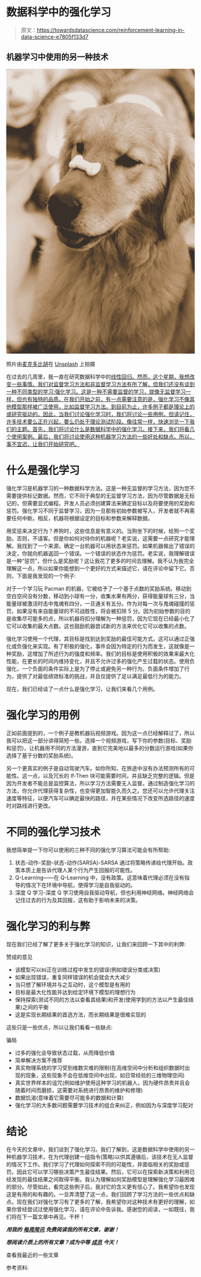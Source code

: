 # 数据科学中的强化学习

> 原文：<https://towardsdatascience.com/reinforcement-learning-in-data-science-e7805f133d7>

## 机器学习中使用的另一种技术

![](img/2c4824792f2587947a6ed2e6d2db2d15.png)

照片由[麦克多比胡](https://unsplash.com/@hjx518756?utm_source=medium&utm_medium=referral)在 [Unsplash](https://unsplash.com?utm_source=medium&utm_medium=referral) 上拍摄

在过去的几周里，我一直在研究数据科学中的[线性回归。然而，这个星期，我想改变一些事情。我们对监督学习方法和非监督学习方法有所了解，但我们还没有谈到一种不同类型的学习:强化学习。这是一种不需要监督的学习，就像无监督学习一样，但也有独特的品质。在我们开始之前，有一点需要注意的是，强化学习不像其他模型那样被广泛使用，比如监督学习方法。到目前为止，许多例子都是理论上的或研究驱动的。因此，当我们讨论强化学习时，我们将讨论一些用例，但请记住，许多技术要么正在兴起，要么仍处于理论测试阶段。像往常一样，快速浏览一下我们的主题。首先，我们将讨论什么是数据科学中的强化学习。接下来，我们将看几个使用案例。最后，我们将讨论使用这种机器学习方法的一些好处和缺点。所以，事不宜迟，让我们开始研究吧。](/linear-regression-in-data-science-b9a9d2aacc7c?source=your_stories_page-------------------------------------)

# 什么是强化学习

强化学习是机器学习的一种数据科学方法。这是一种无监督的学习方法，因为您不需要提供标记数据。然而，它不同于典型的无监督学习方法，因为尽管数据是无标记的，但需要显式编程。开发人员必须创建算法来确定目标以及将要使用的奖励和惩罚。强化学习不同于监督学习，因为一旦那些初始参数被写入，开发者就不再需要任何中断。相反，机器将根据设定的目标和参数来解释数据。

用奖惩来决定行为？养狗时，这些信息是有意义的。当狗坐下的时候，给狗一个奖励。否则，不请客。但是你如何对待你的机器呢？老实说，这需要一点研究才能理解。我找到了一个来源，确定一台机器可以用状态来惩罚。如果机器做出了错误的决定，你就向机器返回一个错误。一个错误的状态作为惩罚。老实说，我理解错误是一种“惩罚”，但什么是奖励呢？这让我花了更多的时间去理解。我不认为我完全理解这一点，所以如果你能想到一个更好的方式来描述它，请在评论中留下它。否则，下面是我发现的一个例子:

对于一个学习玩 Pacman 的机器，它被给予了一个基于点数的奖励系统。移动到空白空间没有分数，移动到小球有一分，收集水果有两分，获得能量球有三分，当能量球被激活时击中鬼魂有四分，一旦通关有五分。作为对每一次与鬼魂碰撞的惩罚，如果没有来自能量球的不可战胜性，将会被扣除 5 分。因为初始参数的目的是收集尽可能多的点，所以机器将扣分理解为一种惩罚，因为它现在已经最小化了它可以收集的最大点数。这也鼓励机器尝试新的方法来优化它可以收集的点数。

强化学习使用一个代理，其目标是找到达到奖励的最佳可能方式。这可以通过正强化或负强化来实现。有了积极的强化，事件会因为特定的行为而发生，这就像是一种奖励，这增加了所述行为的强度和频率。我们的目标是使用积极的效果来最大化性能，在更长的时间内维持变化，并且不允许过多的强化产生过载的状态。使用负强化，一个负面的条件实际上是为了停止或避免另一种行为。负面条件增加了行为，提供了对最低绩效标准的挑战，并且仅提供了足以满足最低行为的能力。

现在，我们已经谈了一点什么是强化学习，让我们来看几个用例。

# 强化学习的用例

正如前面提到的，一个例子是教机器玩视频游戏。因为这一点已经解释过了，所以我可以把这一部分讲得简短一些。选择一个视频游戏，写下你的参数(目标、奖励和惩罚)，让机器用不同的方法漫游，直到它完美地以最多的分数运行游戏(如果你选择了基于分数的奖励系统)。

另一个更真实的例子是自动驾驶汽车。如你所知，在旅途中没有办法预测所有的可能性。这一点，以及冗长的 If-Then 块可能需要时间，并且缺乏完整的逻辑。但是因为开发者不能总是监控算法，所以学习方法需要无人监督。通过制造强化学习的方法，你允许代理获得复杂性，也变得更加智能久而久之。您还可以允许代理关注速度等特征，以便汽车可以确定最快的路径，并在某些情况下改变所选路径的速度时对路线进行更改。

# 不同的强化学习技术

我想简单提一下你可以使用的三种不同的强化学习算法可能会有所帮助:

1.  状态-动作-奖励-状态-动作(SARSA)-SARSA 通过将策略传递给代理开始。政策本质上是告诉代理人某个行为产生回报的可能性。
2.  Q-Learning——在 Q-Learning 中，没有政策。这意味着代理必须在没有指导的情况下在环境中导航，使得学习是自我驱动的。
3.  深度 Q 学习-深度 Q 学习使用自我驱动导航，但也利用神经网络。神经网络会记住过去的行为及其回报，这有助于影响未来的决策。

# 强化学习的利与弊

现在我们已经了解了更多关于强化学习的知识，让我们来回顾一下其中的利弊:

赞成的意见

*   该模型可以纠正在训练过程中发生的错误(例如错误分类或决策)
*   如果出现错误，重复同样错误的机会就会大大减少
*   当只想了解环境并与之互动时，这个模型是有用的
*   目标是最大化性能并达到给定环境下模型的理想行为
*   保持探索(测试不同的方法以查看其结果)和开发(使用学到的方法以产生最佳结果)之间的平衡
*   这是实现长期结果的首选方法，而长期结果是很难实现的

这些只是一些优点，所以让我们看看一些缺点:

骗局

*   过多的强化会导致状态过载，从而降低价值
*   简单解决方案不推荐
*   真实物理系统的学习受到维数灾难的限制(在高维空间中分析和组织数据时出现的现象，这些现象不会在低维空间中出现，如日常经验的三维物理空间)
*   真实世界样本的诅咒(例如维护使用这种学习的机器人，因为硬件昂贵并且会随着时间而磨损，这需要对系统进行昂贵的维护和修理)
*   数据饥渴(意味着它需要尽可能多的数据和计算)
*   强化学习的大多数问题需要学习技术的组合来纠正，例如因为与深度学习配对

# 结论

在今天的文章中，我们谈到了强化学习。我们了解到，这是数据科学中使用的另一种机器学习技术，在为代理创建一组指令(策略)以供其遵循后，该技术在无人监督的情况下工作。我们学习了代理如何探索不同的可能性，并面临相关的奖励或惩罚，因此它可以学习哪些决策产生最佳结果。然后，它可以在探索新决策和利用已经发现的最佳结果之间取得平衡。我认为理解如何奖励模型是理解强化学习最困难的部分。尽管如此，看完这些例子后，我对它的含义更有信心了。我希望你也发现这是有用的和有趣的。一旦弄清楚了这一点，我们回顾了学习方法的一些优点和缺点。现在我们对强化学习有了更多的了解，我希望你对这种技术有更好的理解，如果你曾经尝试过使用强化学习，请在评论中告诉我。感谢您的阅读，一如既往，我们将在下一篇文章中再见。干杯！

***用我的*** [***每周简讯***](https://crafty-leader-2062.ck.page/8f8bcfb181) ***免费阅读我的所有文章，谢谢！***

***想阅读介质上的所有文章？成为中等*** [***成员***](https://miketechgame.medium.com/membership) ***今天！***

查看我最近的一些文章

[](https://medium.com/codex/pointless-automation-dropbox-file-downloads-with-python-e1cb26a41fff)  [](/linear-regression-what-is-the-sum-of-squares-3746db90a05d)  [](/linear-regression-in-data-science-b9a9d2aacc7c)  [](https://python.plainenglish.io/getting-started-with-seq-in-python-4f5fde688364)  [](https://medium.com/codex/javascript-cdns-and-how-to-use-them-offline-e6e6333491a3)  

参考资料:

[](https://www.techtarget.com/searchenterpriseai/definition/reinforcement-learning)  [](https://deepsense.ai/what-is-reinforcement-learning-the-complete-guide/)  [](https://www.geeksforgeeks.org/what-is-reinforcement-learning/)  [](https://www.simplilearn.com/tutorials/machine-learning-tutorial/reinforcement-learning)  [](https://pythonistaplanet.com/pros-and-cons-of-reinforcement-learning/) 